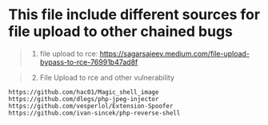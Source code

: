 # This file include different sources for file upload to other chained bugs

> 1. file upload to rce:
https://sagarsajeev.medium.com/file-upload-bypass-to-rce-76991b47ad8f

> 2. File Upload to rce and other vulnerability
```
https://github.com/hac01/Magic_shell_image
https://github.com/dlegs/php-jpeg-injector
https://github.com/vesperlol/Extension-Spoofer
https://github.com/ivan-sincek/php-reverse-shell
```
